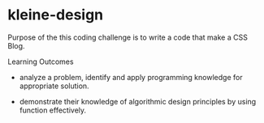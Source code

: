 # kleine-design
Purpose of the this coding challenge is to write a code that make a CSS Blog.

Learning Outcomes

- analyze a problem, identify and apply programming knowledge for appropriate solution.

- demonstrate their knowledge of algorithmic design principles by using function effectively.
